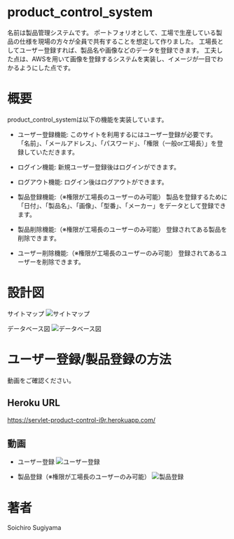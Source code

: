 # product_control_system
名前は製品管理システムです。
ポートフォリオとして、工場で生産している製品の仕様を現場の方々が全員で共有することを想定して作りました。
工場長としてユーザー登録すれば、製品名や画像などのデータを登録できます。
工夫した点は、AWSを用いて画像を登録するシステムを実装し、イメージが一目でわかるようにした点です。

# 概要
product_control_systemは以下の機能を実装しています。

- ユーザー登録機能:
このサイトを利用するにはユーザー登録が必要です。
「名前」、「メールアドレス」、「パスワード」、「権限（一般or工場長）」を登録していただきます。

- ログイン機能:
新規ユーザー登録後はログインができます。

- ログアウト機能:
ログイン後はログアウトができます。

- 製品登録機能:（※権限が工場長のユーザーのみ可能）
製品を登録するために
「日付」、「製品名」、「画像」、「型番」、「メーカー」をデータとして登録できます。

- 製品削除機能:（※権限が工場長のユーザーのみ可能）
登録されてある製品を削除できます。

- ユーザー削除機能:（※権限が工場長のユーザーのみ可能）
登録されてあるユーザーを削除できます。


# 設計図

サイトマップ
![サイトマップ](https://gyazo.com/30d74f64dd3e41a7e1894b0fd4d18014/raw)

データベース図
![データベース図](https://gyazo.com/8cb8ba9d19170786177bdefbec39d8dc/raw)



# ユーザー登録/製品登録の方法
動画をご確認ください。

## Heroku URL
https://servlet-product-control-i9r.herokuapp.com/

## 動画

- ユーザー登録
![ユーザー登録](https://gyazo.com/83dabc3a68e5bb74d5a509556da7a557/raw)

- 製品登録（※権限が工場長のユーザーのみ可能）
![製品登録](https://gyazo.com/afdc64d5a5b99a947cd3c864a58d4d34/raw)

# 著者
Soichiro Sugiyama
